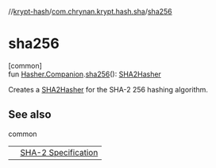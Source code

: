 //[krypt-hash](../../index.md)/[com.chrynan.krypt.hash.sha](index.md)/[sha256](sha256.md)

# sha256

[common]\
fun [Hasher.Companion](../com.chrynan.krypt.hash/-hasher/-companion/index.md).[sha256](sha256.md)(): [SHA2Hasher](-s-h-a2-hasher/index.md)

Creates a [SHA2Hasher](-s-h-a2-hasher/index.md) for the SHA-2 256 hashing algorithm.

## See also

common

| | |
|---|---|
|  | [SHA-2 Specification](https://datatracker.ietf.org/doc/html/rfc4634) |
